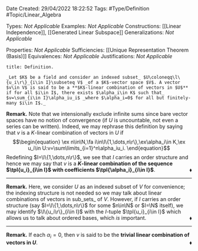 <div class="topSpace"></div>

Date Created: 29/04/2022 18:22:52
Tags: #Type/Definition #Topic/Linear_Algebra

Types: _Not Applicable_
Examples: _Not Applicable_
Constructions: [[Linear Independence]], [[Generated Linear Subspace]]
Generalizations: _Not Applicable_

Properties: _Not Applicable_
Sufficiencies: [[Unique Representation Theorem (Basis)]]
Equivalences: _Not Applicable_
Justifications: _Not Applicable_

``` ad-Definition
title: Definition.

_Let $K$ be a field and consider an indexed subset_ $U\coloneqq\l\{u_i\r\}_{i\in I}\subseteq V$ _of a $K$-vector space $V$. A vector $v\in V$ is said to be a **$K$-linear combination of vectors in $U$** if for all $i\in I$, there exists $\alpha_i\in K$ such that_ $v=\sum_{i\in I}\alpha_iu_i$ _where $\alpha_i=0$ for all but finitely-many $i\in I$._

```

**Remark.** Note that we intensionally exclude infinite sums since bare vector spaces have no notion of convergence (if $U$ is uncountable, not even a series can be written). Indeed, we may rephrase this definition by saying that $v$ is a $K$-linear combination of vectors in $U$ if
$$\begin{equation}
    \ex n\in\N,\fa i\in\l\{1,\dots,n\r\},\ex\alpha_i\in K,\ex u_i\in U:v=\sum\limits_{i=1}^n\alpha_iu_i.
\end{equation}$$
Redefining $I=\l\{1,\dots,n\r\}$, we see that $I$ carries an order structure and hence we may say that $v$ is a **$K$-linear combination of the sequence $\tpl{u_i}_{i\in I}$ with coefficients $\tpl{\alpha_i}_{i\in I}$**.<span style="float:right;">$\blacklozenge$</span>

---

**Remark.** Here, we consider $U$ as an indexed subset of $V$ for convenience; the indexing structure is not needed so we may talk about linear combinations of vectors in sub_sets_ of $V$. However, if $I$ carries an order structure (say $I=\l\{1,\dots,n\r\}$ for some $n\in\N$ or $I=\N$ itself), we may identify $\l\{u_i\r\}_{i\in I}$ with the $I$-tuple $\tpl{u_i}_{i\in I}$ which allows us to talk about ordered bases, which _is_ important.<span style="float:right;">$\blacklozenge$</span>

---

**Remark.** If each $\alpha_i=0$, then $v$ is said to be the **trivial linear combination of vectors in $U$**.<span style="float:right;">$\blacklozenge$</span>
